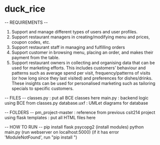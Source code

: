 # duck_rice

-- REQUIREMENTS --
1. Support and manage different types of users and user profiles.
2. Support restaurant managers in creating/modifying menu and prices, coupon codes, etc.
3. Support restaurant staff in managing and fulfilling orders
4. Support customer in browsing menu, placing an order, and makes their payment from the table.
5. Support restaurant owners in collecting and organising data that can be used for marketing efforts. This
includes customers’ behaviour and patterns such as average spend per visit, frequency/patterns of visits
(or how long since they last visited) and preferences for dishes/drinks. These insights can be used for
personalised marketing such as tailoring specials to specific customers.


-- FILES --
classes.py : put all BCE classes here
main.py : backend logic using BCE from classes.py
database.uxf : UMLet diagrams for database


-- FOLDERS --
pm_project-master : reference from previous csit214 project using flask
templates : put all HTML files here


-- HOW TO RUN --
pip install flask psycopg2 (install modules)
python main.py (run webserver on localhost:5000)
(if it has error 'ModuleNotFound', run "pip install <Module>")
